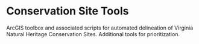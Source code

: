 # Conservation Site Tools
ArcGIS toolbox and associated scripts for automated delineation of Virginia Natural Heritage Conservation Sites. Additional tools for prioritization.
